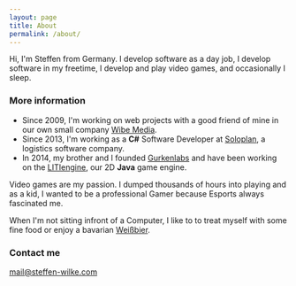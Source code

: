 ```yaml
---
layout: page
title: About
permalink: /about/
---
```


Hi, I'm Steffen from Germany. I develop software as a day job, I develop software in my freetime, I develop and play video games, and  occasionally I sleep.

### More information
 * Since 2009, I'm working on web projects with a good friend of mine in our own small company [Wibe Media](https://www.wibemedia.de/).
 * Since 2013, I'm working as a **C#** Software Developer at [Soloplan](https://soloplan.com), a logistics software company.
 * In 2014, my brother and I founded [Gurkenlabs](https://gurkenlabs.de/team) and have been working on the [LITIengine](https://litiengine.com), our 2D **Java** game engine.

Video games are my passion. I dumped thousands of hours into playing and as a kid, I wanted to be a professional Gamer because Esports always fascinated me.

When I'm not sitting infront of a Computer, I like to to treat myself with some fine food or enjoy a bavarian [Weißbier](https://en.wikipedia.org/wiki/Wheat_beer).

### Contact me

[mail@steffen-wilke.com](mailto:mail@steffen-wilke.com)
